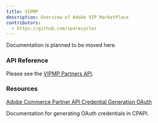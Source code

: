 ```yaml
---
title: VIPMP
description: Overview of Adobe VIP MarketPlace
contributors:
  - https://github.com/sparecycles 
---
```


Documentation is planned to be moved here.

### API Reference

Please see the [VIPMP Partners API](api/).

<DiscoverBlock slots="heading, link, text"/>

### Resources

[Adobe Commerce Partner API Credential Generation OAuth](../../documents/Adobe%20Commerce%20Partner%20API%20Credential%20Generation%20OAuth.pdf)

Documentation for generating OAuth credentials in CPAPI. 
